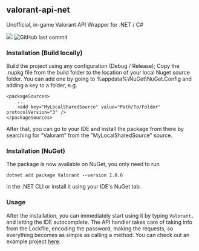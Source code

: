 ## valorant-api-net
Unofficial, in-game Valorant API Wrapper for .NET / C#

![](https://img.shields.io/github/stars/stefa-n/valorant-api-net?style=plastic)
![GitHub last commit](https://img.shields.io/github/last-commit/stefa-n/valorant-api-net?style=plastic)

### Installation (Build locally)
Build the project using any configuration (Debug / Release); Copy the .nupkg file from the build folder to the location of your local Nuget source folder. You can add one by going to %appdata%\NuGet\NuGet.Config and adding a key to a folder, e.g.
```
<packageSources>
	...
	<add key="MyLocalSharedSource" value="Path/To/Folder" protocolVersion="3" />
</packageSources>
```
After that, you can go to your IDE and install the package from there by searching for "Valorant" from the "MyLocalSharedSource" source.

### Installation (NuGet)
The package is now available on NuGet, you only need to run
```
dotnet add package Valorant --version 1.0.6
```
in the .NET CLI or install it using your IDE's NuGet tab.

### Usage
After the installation, you can immediately start using it by typing `Valorant.` and letting the IDE autocomplete. The API handler takes care of taking info from the Lockfile, encoding the password, making the requests, so everything becomes as simple as calling a method.
You can check out an example project [here](https://github.com/stefa-n/valorant_voice_lock_in).
